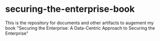 securing-the-enterprise-book
============================

This is the repository for documents and other artifacts to augement my book "Securing the Enterprise: A Data-Centric Approach to Securing the Enterprise" 
